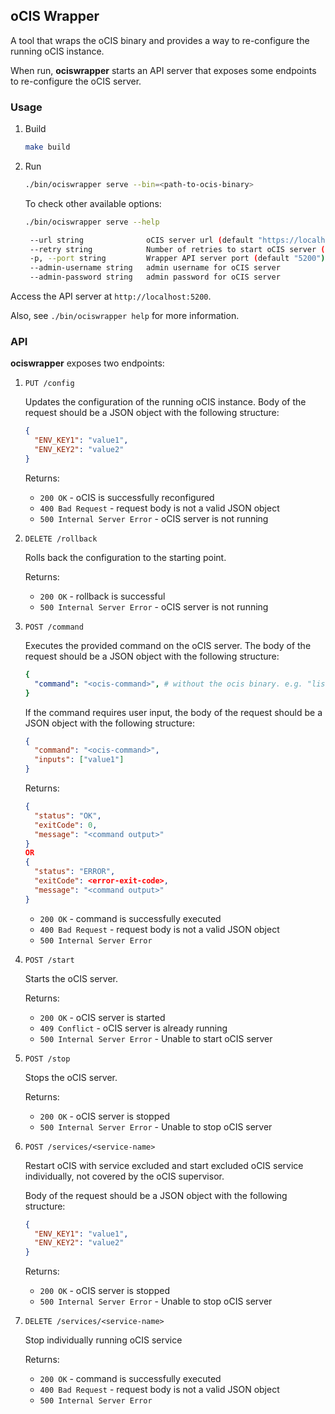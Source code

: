 ## oCIS Wrapper

A tool that wraps the oCIS binary and provides a way to re-configure the running oCIS instance.

When run, **ociswrapper** starts an API server that exposes some endpoints to re-configure the oCIS server.

### Usage

1.  Build

    ```bash
    make build
    ```

2.  Run

    ```bash
    ./bin/ociswrapper serve --bin=<path-to-ocis-binary>
    ```

    To check other available options:

    ```bash
    ./bin/ociswrapper serve --help
    ```

    ```bash
     --url string              oCIS server url (default "https://localhost:9200")
     --retry string            Number of retries to start oCIS server (default "5")
     -p, --port string         Wrapper API server port (default "5200")
     --admin-username string   admin username for oCIS server
     --admin-password string   admin password for oCIS server
    ```

Access the API server at `http://localhost:5200`.

Also, see `./bin/ociswrapper help` for more information.

### API

**ociswrapper** exposes two endpoints:

1.  `PUT /config`

    Updates the configuration of the running oCIS instance.
    Body of the request should be a JSON object with the following structure:

    ```json
    {
      "ENV_KEY1": "value1",
      "ENV_KEY2": "value2"
    }
    ```

    Returns:

    - `200 OK` - oCIS is successfully reconfigured
    - `400 Bad Request` - request body is not a valid JSON object
    - `500 Internal Server Error` - oCIS server is not running

2.  `DELETE /rollback`

    Rolls back the configuration to the starting point.

    Returns:

    - `200 OK` - rollback is successful
    - `500 Internal Server Error` - oCIS server is not running

3.  `POST /command`

    Executes the provided command on the oCIS server. The body of the request should be a JSON object with the following structure:

    ```yml
    {
      "command": "<ocis-command>", # without the ocis binary. e.g. "list"
    }
    ```

    If the command requires user input, the body of the request should be a JSON object with the following structure:

    ```json
    {
      "command": "<ocis-command>",
      "inputs": ["value1"]
    }
    ```

    Returns:

    ```json
    {
      "status": "OK",
      "exitCode": 0,
      "message": "<command output>"
    }
    OR
    {
      "status": "ERROR",
      "exitCode": <error-exit-code>,
      "message": "<command output>"
    }
    ```

    - `200 OK` - command is successfully executed
    - `400 Bad Request` - request body is not a valid JSON object
    - `500 Internal Server Error`

4.  `POST /start`

    Starts the oCIS server.

    Returns:

    - `200 OK` - oCIS server is started
    - `409 Conflict` - oCIS server is already running
    - `500 Internal Server Error` - Unable to start oCIS server

5.  `POST /stop`

    Stops the oCIS server.

    Returns:

    - `200 OK` - oCIS server is stopped
    - `500 Internal Server Error` - Unable to stop oCIS server

6. `POST /services/<service-name>`

    Restart oCIS with service excluded and start excluded oCIS service individually, not covered by the oCIS supervisor.

    Body of the request should be a JSON object with the following structure:

    ```json
    {
      "ENV_KEY1": "value1",
      "ENV_KEY2": "value2"
    }
    ```

    Returns:

    - `200 OK` - oCIS server is stopped
    - `500 Internal Server Error` - Unable to stop oCIS server

7. `DELETE /services/<service-name>`

   Stop individually running oCIS service

   Returns:

    - `200 OK` - command is successfully executed
    - `400 Bad Request` - request body is not a valid JSON object
    - `500 Internal Server Error`

